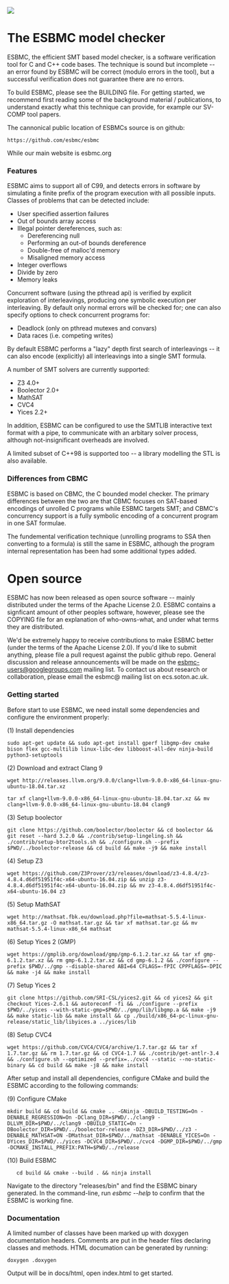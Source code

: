 ![](https://github.com/esbmc/esbmc/workflows/ESBMC%20Build%20CI/CD%20(Full)/badge.svg)

# The ESBMC model checker

ESBMC, the efficient SMT based model checker, is a software verification tool for C and C++ code bases. The technique is sound but incomplete -- an error found by ESBMC will be correct (modulo errors in the tool), but a successful verification does not guarantee there are no errors.

To build ESBMC, please see the BUILDING file. For getting started, we recommend first reading some of the background material / publications, to understand exactly what this technique can provide, for example our SV-COMP tool papers.

The cannonical public location of ESBMCs source is on github:

    https://github.com/esbmc/esbmc

While our main website is esbmc.org

### Features

ESBMC aims to support all of C99, and detects errors in software by simulating a finite prefix of the program execution with all possible inputs. Classes of problems that can be detected include:
 * User specified assertion failures
 * Out of bounds array access
 * Illegal pointer dereferences, such as:
   * Dereferencing null
   * Performing an out-of bounds dereference
   * Double-free of malloc'd memory
   * Misaligned memory access
 * Integer overflows
 * Divide by zero
 * Memory leaks

Concurrent software (using the pthread api) is verified by explicit exploration of interleavings, producing one symbolic execution per interleaving. By default only normal errors will be checked for; one can also specify options to check concurrent programs for:
 * Deadlock (only on pthread mutexes and convars)
 * Data races (i.e. competing writes)

By default ESBMC performs a "lazy" depth first search of interleavings -- it can also encode (explicitly) all interleavings into a single SMT formula.

A number of SMT solvers are currently supported:
 * Z3 4.0+
 * Boolector 2.0+
 * MathSAT
 * CVC4
 * Yices 2.2+

In addition, ESBMC can be configured to use the SMTLIB interactive text format with a pipe, to communicate with an arbitary solver process, although not-insignificant overheads are involved.

A limited subset of C++98 is supported too -- a library modelling the STL is also available.

### Differences from CBMC

ESBMC is based on CBMC, the C bounded model checker. The primary differences between the two are that CBMC focuses on SAT-based encodings of unrolled C programs while ESBMC targets SMT; and CBMC's concurrency support is a fully symbolic encoding of a concurrent program in one SAT formulae.

The fundemental verification technique (unrolling programs to SSA then converting to a formula) is still the same in ESBMC, although the program internal representation has been had some additional types added.

# Open source

ESBMC has now been released as open source software -- mainly distributed under the terms of the Apache License 2.0. ESBMC contains a signficant amount of other peoples software, however, please see the COPYING file for an explanation of who-owns-what, and under what terms they are distributed.

We'd be extremely happy to receive contributions to make ESBMC better (under the terms of the Apache License 2.0). If you'd like to submit anything, please file a pull request against the public github repo. General discussion and release announcements will be made on the esbmc-users@googlegroups.com mailing list. To contact us about research or collaboration, please email the esbmc@ mailing list on ecs.soton.ac.uk.

### Getting started

Before start to use ESBMC, we need install some dependencies and configure the environment properly:

(1) Install dependencies

	sudo apt-get update && sudo apt-get install gperf libgmp-dev cmake bison flex gcc-multilib linux-libc-dev libboost-all-dev ninja-build python3-setuptools

(2) Download and extract Clang 9

	wget http://releases.llvm.org/9.0.0/clang+llvm-9.0.0-x86_64-linux-gnu-ubuntu-18.04.tar.xz

	tar xf clang+llvm-9.0.0-x86_64-linux-gnu-ubuntu-18.04.tar.xz && mv clang+llvm-9.0.0-x86_64-linux-gnu-ubuntu-18.04 clang9

(3) Setup boolector

	git clone https://github.com/boolector/boolector && cd boolector && git reset --hard 3.2.0 && ./contrib/setup-lingeling.sh && ./contrib/setup-btor2tools.sh && ./configure.sh --prefix $PWD/../boolector-release && cd build && make -j9 && make install

(4) Setup Z3

	wget https://github.com/Z3Prover/z3/releases/download/z3-4.8.4/z3-4.8.4.d6df51951f4c-x64-ubuntu-16.04.zip && unzip z3-4.8.4.d6df51951f4c-x64-ubuntu-16.04.zip && mv z3-4.8.4.d6df51951f4c-x64-ubuntu-16.04 z3

(5) Setup MathSAT

	wget http://mathsat.fbk.eu/download.php?file=mathsat-5.5.4-linux-x86_64.tar.gz -O mathsat.tar.gz && tar xf mathsat.tar.gz && mv mathsat-5.5.4-linux-x86_64 mathsat

(6) Setup Yices 2 (GMP)

	wget https://gmplib.org/download/gmp/gmp-6.1.2.tar.xz && tar xf gmp-6.1.2.tar.xz && rm gmp-6.1.2.tar.xz && cd gmp-6.1.2 && ./configure --prefix $PWD/../gmp --disable-shared ABI=64 CFLAGS=-fPIC CPPFLAGS=-DPIC && make -j4 && make install

(7) Setup Yices 2
 
	git clone https://github.com/SRI-CSL/yices2.git && cd yices2 && git checkout Yices-2.6.1 && autoreconf -fi && ./configure --prefix $PWD/../yices --with-static-gmp=$PWD/../gmp/lib/libgmp.a && make -j9 && make static-lib && make install && cp ./build/x86_64-pc-linux-gnu-release/static_lib/libyices.a ../yices/lib

(8) Setup CVC4

	wget https://github.com/CVC4/CVC4/archive/1.7.tar.gz && tar xf 1.7.tar.gz && rm 1.7.tar.gz && cd CVC4-1.7 && ./contrib/get-antlr-3.4 && ./configure.sh --optimized --prefix=../cvc4 --static --no-static-binary && cd build && make -j8 && make install
    
After setup and install all dependencies, configure CMake and build the ESBMC according to the following commands:

 (9) Configure CMake
    
    mkdir build && cd build && cmake .. -GNinja -DBUILD_TESTING=On -DENABLE_REGRESSION=On -DClang_DIR=$PWD/../clang9 -DLLVM_DIR=$PWD/../clang9 -DBUILD_STATIC=On -DBoolector_DIR=$PWD/../boolector-release -DZ3_DIR=$PWD/../z3 -DENABLE_MATHSAT=ON -DMathsat_DIR=$PWD/../mathsat -DENABLE_YICES=On -DYices_DIR=$PWD/../yices -DCVC4_DIR=$PWD/../cvc4 -DGMP_DIR=$PWD/../gmp -DCMAKE_INSTALL_PREFIX:PATH=$PWD/../release

 (10) Build ESBMC
    
       cd build && cmake --build . && ninja install
       
Navigate to the directory "releases/bin" and find the ESBMC binary generated. In the command-line, run *esbmc --help* to confirm that the ESBMC is working fine.

### Documentation

A limited number of classes have been marked up with doxygen documentation headers. Comments are put in the header files declaring classes and methods. HTML documation can be generated by running:

    doxygen .doxygen

Output will be in docs/html, open index.html to get started. 
